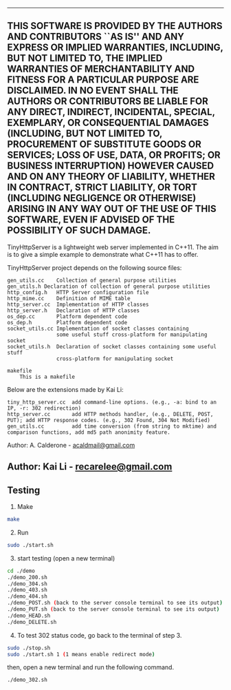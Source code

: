 -------------------------------------------------------------------------------
THIS SOFTWARE IS PROVIDED BY THE AUTHORS AND CONTRIBUTORS ``AS IS'' AND
ANY EXPRESS OR IMPLIED WARRANTIES, INCLUDING, BUT NOT LIMITED TO, THE
IMPLIED WARRANTIES OF MERCHANTABILITY AND FITNESS FOR A PARTICULAR PURPOSE
ARE DISCLAIMED.  IN NO EVENT SHALL THE AUTHORS OR CONTRIBUTORS BE LIABLE
FOR ANY DIRECT, INDIRECT, INCIDENTAL, SPECIAL, EXEMPLARY, OR CONSEQUENTIAL
DAMAGES (INCLUDING, BUT NOT LIMITED TO, PROCUREMENT OF SUBSTITUTE GOODS
OR SERVICES; LOSS OF USE, DATA, OR PROFITS; OR BUSINESS INTERRUPTION)
HOWEVER CAUSED AND ON ANY THEORY OF LIABILITY, WHETHER IN CONTRACT, STRICT
LIABILITY, OR TORT (INCLUDING NEGLIGENCE OR OTHERWISE) ARISING IN ANY WAY
OUT OF THE USE OF THIS SOFTWARE, EVEN IF ADVISED OF THE POSSIBILITY OF
SUCH DAMAGE.
-------------------------------------------------------------------------------

TinyHttpServer is a lightweight web server implemented in C++11.
The aim is to give a simple example to demonstrate what 
C++11 has to offer.

TinyHttpServer project depends on the following source files:
```
gen_utils.cc	Collection of general purpose utilities
gen_utils.h	Declaration of collection of general purpose utilities
http_config.h   HTTP Server configuration file
http_mime.cc	Definition of MIME table
http_server.cc  Implementation of HTTP classes
http_server.h   Declaration of HTTP classes
os_dep.cc       Platform dependent code
os_dep.h        Platform dependent code
socket_utils.cc Implementation of socket classes containing 
                some useful stuff cross-platform for manipulating socket
socket_utils.h  Declaration of socket classes containing some useful stuff 
                cross-platform for manipulating socket 
```
```
makefile
    This is a makefile 
```

Below are the extensions made by Kai Li:
```
tiny_http_server.cc  add command-line options. (e.g., -a: bind to an IP, -r: 302 redirection)
http_server.cc       add HTTP methods handler, (e.g., DELETE, POST, PUT); add HTTP response codes. (e.g., 302 Found, 304 Not Modified)
gen_utils.cc         add time conversion (from string to mktime) and comparison functions, add md5 path anonimity feature.
```
Author: A. Calderone - acaldmail@gmail.com

Author: Kai Li - recarelee@gmail.com
-------------------------------------------------------------------------------
Testing
-------------------------------------------------------------------------------
1. Make
```bash
make
```

2. Run
```bash
sudo ./start.sh
```

3. start testing (open a new terminal)
```bash
cd ./demo
./demo_200.sh
./demo_304.sh
./demo_403.sh
./demo_404.sh
./demo_POST.sh (back to the server console terminal to see its output)
./demo_PUT.sh (back to the server console terminal to see its output)
./demo_HEAD.sh
./demo_DELETE.sh
```

4. To test 302 status code, go back to the terminal of step 3.
```bash
sudo ./stop.sh
sudo ./start.sh 1 (1 means enable redirect mode)
```
then, open a new terminal and run the following command.
```bash
./demo_302.sh
```
